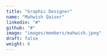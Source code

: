 ```yaml
---
title: "Graphic Designer"
name: "Mahwish Qaiser"
linkedin: "#"
github: "#"
image: "images/members/mahwish.jpeg"
draft: false
weight: 8
---
```

